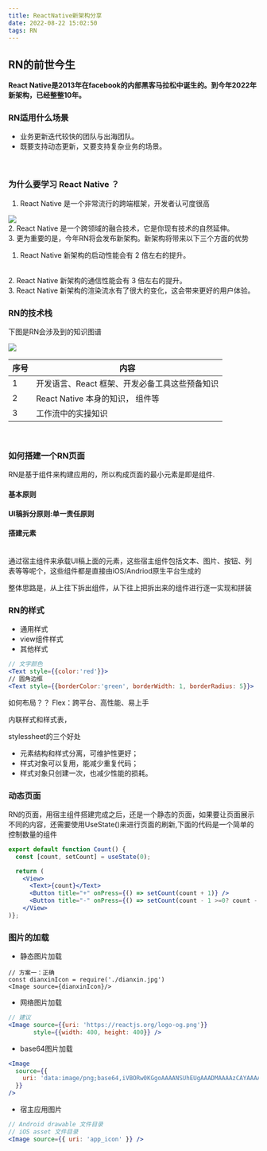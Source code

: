 ```yaml
---
title: ReactNative新架构分享
date: 2022-08-22 15:02:50
tags: RN
---
```


## RN的前世今生
**React Native是2013年在facebook的内部黑客马拉松中诞生的。到今年2022年新架构，已经整整10年。**
<br/>
### RN适用什么场景
* 业务更新迭代较快的团队与出海团队。
* 既要支持动态更新，又要支持复杂业务的场景。
<br/>

### 为什么要学习 React Native ？

1. React Native 是一个非常流行的跨端框架，开发者认可度很高

![](https://static001.geekbang.org/resource/image/d7/50/d75660fb448113ba4279962f88bc7b50.png?wh=1920x760)
<br/>
2. React Native 是一个跨领域的融合技术，它是你现有技术的自然延伸。
<br/>
3. 更为重要的是，今年RN将会发布新架构。新架构将带来以下三个方面的优势
   1. React Native 新架构的启动性能会有 2 倍左右的提升。
   <br/>
   2. React Native 新架构的通信性能会有 3 倍左右的提升。
   <br/>
   3. React Native 新架构的渲染流水有了很大的变化，这会带来更好的用户体验。


### RN的技术栈
下图是RN会涉及到的知识图谱

![](https://static001.geekbang.org/resource/image/93/17/9396e0ecf7d24b0a7eb84be5445f4017.jpg?wh=1920x1869)

| 序号| 内容|
| - | - |
| 1 | 开发语言、React 框架、开发必备工具这些预备知识 |
| 2 | React Native 本身的知识， 组件等 |
| 3 | 工作流中的实操知识 |

<br/>

### 如何搭建一个RN页面

RN是基于组件来构建应用的，所以构成页面的最小元素是即是组件.
#### 基本原则
**UI稿拆分原则:单一责任原则**
#### 搭建元素
<br/>
通过宿主组件来承载UI稿上面的元素，这些宿主组件包括文本、图片、按钮、列表等等呢个，这些组件都是直接由iOS/Andriod原生平台生成的

整体思路是，从上往下拆出组件，从下往上把拆出来的组件进行逐一实现和拼装

### RN的样式

* 通用样式
* view组件样式
* 其他样式

```jsx
// 文字颜色
<Text style={{color:'red'}}>
// 圆角边框 
<Text style={{borderColor:'green', borderWidth: 1, borderRadius: 5}}>  
```

如何布局？？
Flex：跨平台、高性能、易上手

内联样式和样式表，

stylessheet的三个好处

* 元素结构和样式分离，可维护性更好；
* 样式对象可以复用，能减少重复代码； 
* 样式对象只创建一次，也减少性能的损耗。

### 动态页面
RN的页面，用宿主组件搭建完成之后，还是一个静态的页面，如果要让页面展示不同的内容，还需要使用UseState()来进行页面的刷新,下面的代码是一个简单的控制数量的组件
```jsx
export default function Count() {
  const [count, setCount] = useState(0);

  return (
    <View>
      <Text>{count}</Text>
      <Button title="+" onPress={() => setCount(count + 1)} />
      <Button title="-" onPress={() => setCount(count - 1 >=0? count - 1: 0)} />
    </View>
)};
```
### 图片的加载

* 静态图片加载 

```objc
// 方案一：正确
const dianxinIcon = require('./dianxin.jpg')
<Image source={dianxinIcon}/>
```
* 网络图片加载

```jsx
// 建议
<Image source={{uri: 'https://reactjs.org/logo-og.png'}}
       style={{width: 400, height: 400}} />
```

* base64图片加载 

```jsx
<Image
  source={{
    uri: 'data:image/png;base64,iVBORw0KGgoAAAANSUhEUgAAADMAAAAzCAYAAAA6oTAqAAAAEXRFWHRTb2Z0d2FyZQBwbmdjcnVzaEB1SfMAAABQSURBVGje7dSxCQBACARB+2/ab8BEeQNhFi6WSYzYLYudDQYGBgYGBgYGBgYGBgYGBgZmcvDqYGBgmhivGQYGBgYGBgYGBgYGBgYGBgbmQw+P/eMrC5UTVAAAAABJRU5ErkJggg=='
  }}
/>
```

* 宿主应用图片

```jsx
// Android drawable 文件目录
// iOS asset 文件目录
<Image source={{ uri: 'app_icon' }} />
```
